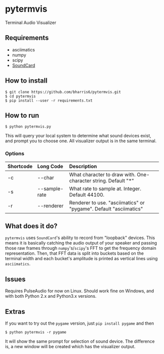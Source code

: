 # pytermvis
Terminal Audio Visualizer

## Requirements

* asciimatics
* numpy
* scipy
* [SoundCard](https://github.com/bastibe/SoundCard)

## How to install

```
$ git clone https://github.com/bharris6/pytermvis.git
$ cd pytermvis
$ pip install --user -r requirements.txt
```

## How to run

```
$ python pytermvis.py
```

This will query your local system to determine what sound devices exist, and prompt you to choose one.  All visualizer output is in the same terminal.  

### Options

| Shortcode | Long Code | Description |
|:----------|:----------|:------------|
| -c        | --char    | What character to draw with.  One-character string. Default "\*" |
| -s        | --sample-rate | What rate to sample at.  Integer.  Default 44100. |
| -r        | --renderer | Renderer to use.  "asciimatics" or "pygame".  Default "asciimatics" |

## What does it do?

`pytermvis` uses `SoundCard`'s ability to record from "loopback" devices.  This means it is basically catching the audio output of your speaker and passing those raw frames through `numpy`'s/`scipy`'s FFT to get the frequency domain representation.  Then, that FFT data is split into buckets based on the terminal width and each bucket's amplitude is printed as vertical lines using `asciimatics`.

## Issues

Requires PulseAudio for now on Linux.  Should work fine on Windows, and with both Python 2.x and Python3.x versions.  

## Extras

If you want to try out the `pygame` version, just `pip install pygame` and then

```
$ python pytermvis -r pygame
```

It will show the same prompt for selection of sound device.  The difference is, a new window will be created which has the visualizer output.  

